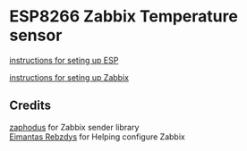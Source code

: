 # ESP8266 Zabbix Temperature sensor


  
[instructions for seting up ESP](https://github.com/tomasvanagas/ESP_zabbix_ds18b20/blob/master/README_ESP.md) 
  
  
  
[instructions for seting up Zabbix](https://github.com/tomasvanagas/ESP_zabbix_ds18b20/blob/master/README_Zabbix.md)  
  
  
  
  
## Credits
[zaphodus](https://github.com/zaphodus/ESP8266ZabbixSender) for Zabbix sender library  
[Eimantas Rebzdys](https://github.com/EimantasRebzdys) for Helping configure Zabbix  
